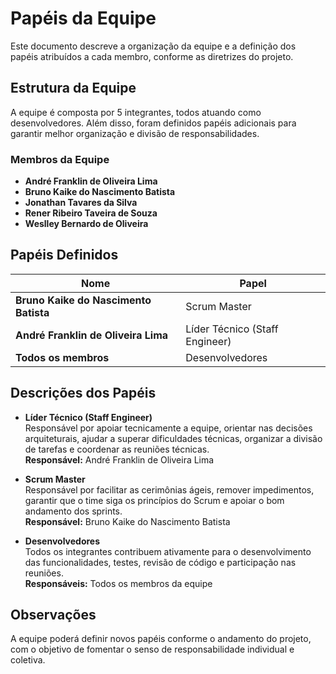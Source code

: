 # Papéis da Equipe

Este documento descreve a organização da equipe e a definição dos papéis atribuídos a cada membro, conforme as diretrizes do projeto.

## Estrutura da Equipe

A equipe é composta por 5 integrantes, todos atuando como desenvolvedores. Além disso, foram definidos papéis adicionais para garantir melhor organização e divisão de responsabilidades.

### Membros da Equipe

- **André Franklin de Oliveira Lima**
- **Bruno Kaike do Nascimento Batista**
- **Jonathan Tavares da Silva**
- **Rener Ribeiro Taveira de Souza**
- **Weslley Bernardo de Oliveira**
   
## Papéis Definidos

| Nome                                  | Papel                             |
|---------------------------------------|-----------------------------------|
| **Bruno Kaike do Nascimento Batista** | Scrum Master                      |
| **André Franklin de Oliveira Lima**   | Líder Técnico (Staff Engineer)    |
| **Todos os membros**                  | Desenvolvedores                   |

## Descrições dos Papéis

- **Líder Técnico (Staff Engineer)**  
  Responsável por apoiar tecnicamente a equipe, orientar nas decisões arquiteturais, ajudar a superar dificuldades técnicas, organizar a divisão de tarefas e coordenar as reuniões técnicas.  
  **Responsável:** André Franklin de Oliveira Lima

- **Scrum Master**  
  Responsável por facilitar as cerimônias ágeis, remover impedimentos, garantir que o time siga os princípios do Scrum e apoiar o bom andamento dos sprints.  
  **Responsável:** Bruno Kaike do Nascimento Batista

- **Desenvolvedores**  
  Todos os integrantes contribuem ativamente para o desenvolvimento das funcionalidades, testes, revisão de código e participação nas reuniões.  
  **Responsáveis:** Todos os membros da equipe

## Observações

A equipe poderá definir novos papéis conforme o andamento do projeto, com o objetivo de fomentar o senso de responsabilidade individual e coletiva.
